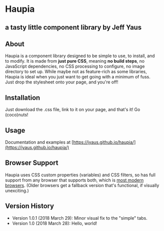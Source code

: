 Haupia
=================
## a tasty little component library by Jeff Yaus

About
-----
Haupia is a component library designed to be simple to use, to install, and to modify. 
It is made from **just pure CSS**, meaning **no build steps**, no JavaScript dependencies, no CSS processing to configure, no image directory to set up. 
While maybe not as feature-rich as some libraries, Haupia is ideal when you just want to get going with a minimum of fuss. 
Just drop the stylesheet onto your page, and you're off! 

Installation
-----
Just download the .css file, link to it on your page, and that's it! Go (coco)nuts!

Usage
----
Documentation and examples at [https://jyaus.github.io/haupia/](https://jyaus.github.io/haupia/)

Browser Support
----
Haupia uses CSS custom properties (variables) and CSS filters, so has full support from any browser that supports both, which is [most modern browsers](https://caniuse.com/#feat=css-variables).
(Older browsers get a fallback version that's functional, if visually unexciting.)

Version History
-----
* Version 1.0.1 (2018 March 29): Minor visual fix to the "simple" tabs.
* Version 1.0 (2018 March 28): Hello, world!
